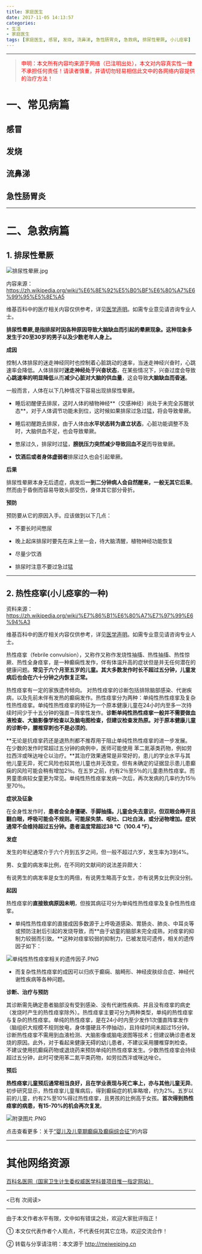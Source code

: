 ```yaml
---
title: 家庭医生
date: 2017-11-05 14:13:57
categories:  
- 生活
- 家庭医生
tags: [家庭医生, 感冒, 发烧, 流鼻涕, 急性肠胃炎, 急救病, 排尿性晕厥, 小儿痉挛]
---
```


---


> <font color=red>申明：本文所有内容均来源于网络（已注明出处），本文对内容真实性一律不承担任何责任！请读者慎重，并请切勿轻易相信此文中的各网络内容提供的治疗方法！</font>


<!-- more -->


# 一、常见病篇 # 


<!-- more -->

## 感冒 ## 

## 发烧 ##

## 流鼻涕 ##

## 急性肠胃炎 ##

---

# 二、急救病篇 ##

## 1. 排尿性晕厥 ##

![排尿性晕厥.jpg](https://i.loli.net/2017/11/06/5a00000a8c6ce.jpg)


内容来源：https://zh.wikipedia.org/wiki/%E6%8E%92%E5%B0%BF%E6%80%A7%E6%99%95%E5%8E%A5

维基百科中的医疗相关内容仅供参考，详见[医学声明](https://zh.wikipedia.org/wiki/Wikipedia:%E5%8C%BB%E5%AD%A6%E5%A3%B0%E6%98%8E)。如需专业意见请咨询专业人士。


**排尿性晕厥,是指排尿时因各种原因导致大脑缺血而引起的晕厥现象。这种现象多发生于20至30岁的男子以及少数老年人身上。**

**成因**

控制人体排尿的迷走神经同时也控制着心脏跳动的速率，当迷走神经兴奋时，心跳速率会降低。人体排尿时**迷走神经处于兴奋状态**，在某些情况下，兴奋过度会导致**心跳速率的明显降低**从而**减少心脏对大脑的供血量**，这会导致**大脑缺血而昏迷**。

一般而言，人体在以下几种情况下容易出现排尿性晕厥。

- 睡后初醒便去排尿，这时人体的植物神经**（交感神经）尚处于未完全苏醒状态**，对于人体调节功能未到位，这时候如果排尿过急过猛，将会导致晕厥。


- 睡后初醒跑去排尿，由于人体由**水平状态转为直立状态**，心脏功能调整不及时，大脑供血不足，也会导致晕厥。


- 憋尿过久，排尿时过猛，**膀胱压力突然减少导致回血不足**而导致晕厥。


- **饮酒后或者身体虚弱者**排尿过久也会引起晕厥。

**后果**

排尿性晕厥本身无后遗症，病发后**一到二分钟病人会自然醒来，一般无其它后果**。然而由于昏倒而容易导致头部受伤，身体其它部分骨折。

**预防**

预防要从它的原因入手。应该做到以下几点：


- 不要长时间憋尿


- 晚上起床排尿时要先在床上坐一会，待大脑清醒，植物神经功能恢复


- 尽量少饮酒


- 排尿时注意不要过急过猛


---


## 2. 热性痉挛(小儿痉挛的一种) ##

资料来源：https://zh.wikipedia.org/wiki/%E7%86%B1%E6%80%A7%E7%97%99%E6%94%A3

维基百科中的医疗相关内容仅供参考，详见[医学声明](https://zh.wikipedia.org/wiki/Wikipedia:%E5%8C%BB%E5%AD%A6%E5%A3%B0%E6%98%8E)。如需专业意见请咨询专业人士。

热性痉挛（febrile convulsion），又称作又称作发烧性抽搐、热性抽搐、热性惊厥、热性全身痉挛，是一种癫痫性发作，伴有体温升高的症状但是并无任何潜在的健康问题。**常见于六个月至五岁的儿童。其大多数发作时长不超过五分钟，儿童发病后也会在六十分钟之内恢复正常。**

热性痉挛有一定的家族遗传倾向。 对热性痉挛的诊断包括排除脑部感染、代谢疾病，以及先前未伴有发热的癫痫发作。热性痉挛分为两种：单纯性热性痉挛及复杂性热性痉挛。单纯性热性痉挛的特征为一个原本健康儿童在24小时内至多一次持续时间少于十五分钟的强直－阵挛性发作。**诊断单纯性热性痉挛一般并不需要做血液检查、大脑影像学检查以及脑电图检查，但建议检查发热原。对于原本健康儿童的诊断中，腰椎穿刺也不是必须的**。

**无论是抗痉挛药还是退热剂都不推荐用于阻止单纯性热性痉挛的进一步发展。在少数的发作时常超过五分钟的病例中，医师可能使用 苯二氮䓬类药物，例如劳拉西泮或咪达唑仑以治疗。**其治疗效果通常是非常好的，患儿的学业水平与其他儿童无异，死亡风险也较其他儿童也并无改变。但有未确定的证据显示患儿患癫痫的风险可能会稍有增加2％。在五岁之前，约有2％至5％的儿童患热性痉挛。而男童患病较女童更为常见。单纯性热性痉挛发病一次后，再次发病的几率约为15％至70％。

**症状及征象**

在全身性发作时，**患者会全身僵硬、手脚抽搐。儿童会失去意识，但双眼会睁开且翻白眼，呼吸可能会不规则。**可能尿失禁、呕吐、口吐白沫，或分泌物增加。**症状通常不会维持超过五分钟**。患者**温度常超过38 °C（100.4 °F）。**

**发症**

发生的年纪通常介于六个月到五岁之间，但一般不超过六岁，发生率为3到4%。

男、女童的病发率比例，在不同的文献间的说法差异颇大：

有说男生的病发率是女生的两倍，有说男生略高于女生，亦有说男女比例没分别。

**起因**

热性痉挛的**直接致病原因未明**，但按其病征可分为单纯性热性痉挛及复杂性热性痉挛。


- 单纯性热性痉挛的直接成因多数源于上呼吸道感染、胃肠炎、肺炎、中耳炎等或预防注射后引起的发烧导致，而**由于幼童的脑部未完全成熟，对痉挛的抑制力较弱而引致。**这种对痉挛较弱的抑制力，已被发现可遗传，相关的遗传因子如下：

![单纯性热性痉挛相关的遗传因子.PNG](https://i.loli.net/2017/11/05/59fea550bbc5a.png)


- 而复杂性热性痉挛的成因可以归疚于癫痫、脑畸形、神经皮肤综合症、神经代谢性疾病等各种问题。


**诊断、治疗与预防**

其诊断需先确定患者脑部没有受到感染、没有代谢性疾病、并且没有痉挛的病史（发烧时产生的热性痉挛除外）。热性痉挛主要可分为两种类型，单纯的热性痉挛与复杂的热性痉挛。单纯的热性痉挛，是在24小时内至少发作1次僵直阵挛发作（脑组织大规模不规则放电，身体僵硬且不停抽动)，且持续时间未超过15分钟。诊断热性痉挛不需用到血液检测、大脑影像或脑电波图等技术；但建议确诊患者发烧的原因。此外，对于看起来健康无碍的幼儿患者，不建议采用腰椎穿刺检查。 不建议使用抗癫痫药物或退烧药来预防单纯的热性痉挛发生。少数热性痉挛会持续超过五分钟，此时可使用苯二氮平类药物，如劳拉西泮或咪达唑仑。

**预后**

**热性痉挛儿童预后通常相当良好，且在学业表现与死亡率上，亦与其他儿童无异**。初步研究显示，热性痉挛儿童罹病后，得到癫痫症的机率略增，约为2%。五岁以前的儿童，约有2%至10%得过热性痉挛，且男孩的比例高于女孩。**首次得到热性痉挛的病患，有15-70%的机会再次复发**。

![附录图片.PNG](https://i.loli.net/2017/11/05/59fea60c0419d.png)

点击查看更多：关于[“婴儿及儿童期癫痫及癫痫综合征”](http://www.baikemy.com/disease/detail/5330/1)的内容

---

# 其他网络资源

[百科名医网（国家卫生计生委权威医学科普项目惟一指定网站）](http://www.baikemy.com/)



---

<span id="busuanzi_container_page_pv">
<已有 <span id="busuanzi_value_page_pv"></span> 次阅读>
</span>

---


由于本文作者水平有限，文中如有错误之处，欢迎大家批评指正！

① 本文仅代表作者个人观点，不代表任何其它立场，欢迎交流合作！

② 转载与分享请注明：本文源于 http://meiweiping.cn